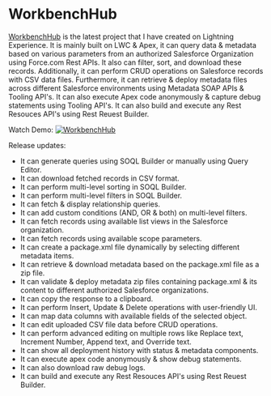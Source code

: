 # WorkbenchHub

[WorkbenchHub](https://salesarena-dev-ed.my.site.com/workbenchhub/s/) is the latest project that I have created on Lightning Experience. It is mainly built on LWC & Apex, it can query data & metadata based on various parameters from an authorized Salesforce Organization using Force.com Rest APIs. It also can filter, sort, and download these records. Additionally, it can perform CRUD operations on Salesforce records with CSV data files. Furthermore, it can retrieve & deploy metadata files across different Salesforce environments using Metadata SOAP APIs & Tooling API's. It can also execute Apex code anonymously & capture debug statements using Tooling API's. It can also build and execute any Rest Resouces API's using Rest Reuest Builder.


Watch Demo:
[![WorkbenchHub](https://drive.google.com/file/d/1WS0TZUOPLOObjlHn9Aj4XPzibPVEkGzn/view?usp=sharing)](https://drive.google.com/file/d/1ojGmQnyb6CZvIqAoYvu451jfkbpr1_MQ/view?usp=drive_link)

Release updates:
- It can generate queries using SOQL Builder or manually using Query Editor.
- It can download fetched records in CSV format.
- It can perform multi-level sorting in SOQL Builder.
- It can perform multi-level filters in SOQL Builder.
- It can fetch & display relationship queries.
- It can add custom conditions (AND, OR & both) on multi-level filters.
- It can fetch records using available list views in the Salesforce organization.
- It can fetch records using available scope parameters.
- It can create a package.xml file dynamically by selecting different metadata items.
- It can retrieve & download metadata based on the package.xml file as a zip file.
- It can validate & deploy metadata zip files containing package.xml & its content to different authorized Salesforce organizations.
- It can copy the response to a clipboard.
- It can perform Insert, Update & Delete operations with user-friendly UI.
- It can map data columns with available fields of the selected object.
- It can edit uploaded CSV file data before CRUD operations.
- It can perform advanced editing on multiple rows like Replace text, Increment Number, Append text, and Override text.
- It can show all deployment history with status & metadata components.
- It can execute apex code anonymously & show debug statements.
- It can also download raw debug logs.
- It can build and execute any Rest Resouces API's using Rest Reuest Builder.
